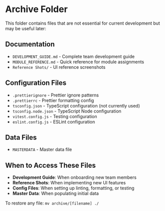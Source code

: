 # Archive Folder

This folder contains files that are not essential for current development but may be useful later:

## Documentation
- `DEVELOPMENT_GUIDE.md` - Complete team development guide
- `MODULE_REFERENCE.md` - Quick reference for module assignments
- `Reference Shots/` - UI reference screenshots

## Configuration Files
- `.prettierignore` - Prettier ignore patterns
- `.prettierrc` - Prettier formatting config
- `tsconfig.json` - TypeScript configuration (not currently used)
- `tsconfig.node.json` - TypeScript Node configuration
- `vitest.config.js` - Testing configuration
- `eslint.config.js` - ESLint configuration

## Data Files
- `MASTERDATA` - Master data file

## When to Access These Files

- **Development Guide**: When onboarding new team members
- **Reference Shots**: When implementing new UI features
- **Config Files**: When setting up linting, formatting, or testing
- **Master Data**: When populating initial data

To restore any file: `mv archive/[filename] ./`
